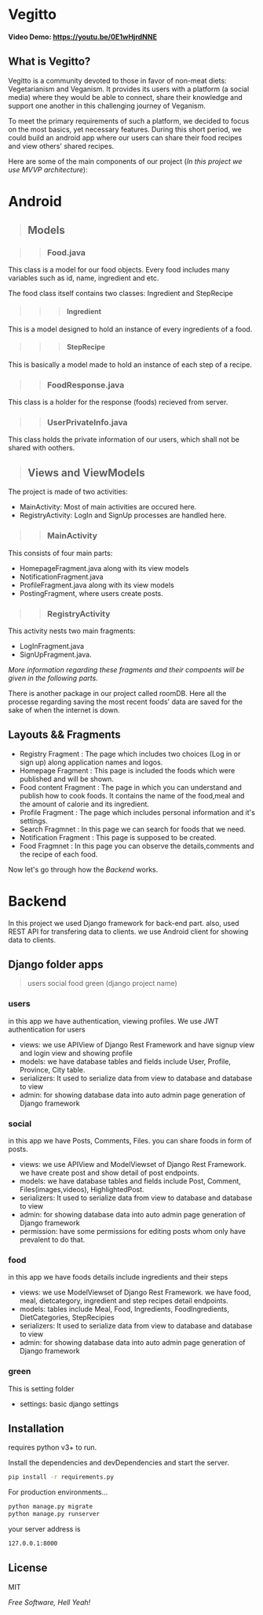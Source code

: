 # Vegitto
#### Video Demo: <https://youtu.be/0E1wHjrdNNE>
## What is Vegitto?
Vegitto is a community devoted to those in favor of non-meat diets: Vegetarianism and Veganism. It provides its users with a platform (a social media) where they would be able to connect, share their knowledge and support one another in this challenging journey of Veganism.

To meet the primary requirements of such a platform, we decided to focus on the most basics, yet necessary features. During this short period, we could build an android app where our users can share their food recipes and view others' shared recipes.

Here are some of the main components of our project (*In this project we use MVVP architecture*):

# Android
>## Models

>>### Food.java
This class is a model for our food objects. Every food includes many variables such as id, name, ingredient and etc.

The food class itself contains two classes: Ingredient and StepRecipe

>>>#### Ingredient
This is a model designed to hold an instance of every ingredients of a food.

>>>#### StepRecipe
This is basically a model made to hold an instance of each step of a recipe.

>>### FoodResponse.java
This class is a holder for the response (foods) recieved from server.

>>### UserPrivateInfo.java
This class holds the private information of our users, which shall not be shared with oothers.

>## Views and ViewModels
The project is made of two activities:
- MainActivity: Most of main activities are occured here. 
- RegistryActivity: LogIn and SignUp processes are handled here.

>>### MainActivity
This consists of four main parts:
- HomepageFragment.java along with its view models
- NotificationFragment.java
- ProfileFragment.java along with its view models
- PostingFragment, where users create posts.

>>### RegistryActivity
This activity nests two main fragments:
- LogInFragment.java
- SignUpFragment.java.

*More information regarding these fragments and their compoents will be given in the following parts.*

There is another package in our project called roomDB. Here all the processe regarding saving the most recent foods' data are saved for the sake of when the internet is down.

## Layouts && Fragments

- Registry Fragment : The page which includes two choices (Log in or sign up) along application names and logos. 
- Homepage Fragment :  This page is included the foods which were published and will be shown.
- Food content Fragment : The page in which you can understand and publish how to cook foods. It contains the name of the food,meal and the amount of calorie and its ingredient.
- Profile Fragment : The page which includes personal information and it's settings.
- Search Fragmnet : In this page we can search for foods that we need.
- Notification Fragment : This page is supposed to be created.
- Food Fragmnet : In this page you can observe the details,comments and the recipe of each food.

Now let's go through how the *Backend* works.

# Backend
In this project we used Django framework for back-end part. also, used REST API for transfering data to clients. we use Android client for showing data to clients. 

## Django folder apps
> users
> social
> food
> green (django project name) 

### users
in this app we have authentication, viewing profiles. We use JWT authentication for users
- views: we use APIView of Django Rest Framework and have signup view and login view and showing profile
- models: we have database tables and fields include User, Profile, Province, City table.
- serializers: It used to serialize data from view to database and database to view
- admin: for showing database data into auto admin page generation of Django framework

### social
in this app we have Posts, Comments, Files. you can share foods in form of posts.
- views: we use APIView and ModelViewset of Django Rest Framework. we have create post and show detail of post endpoints.
- models: we have database tables and fields include Post, Comment, Files(images,videos), HighlightedPost.
- serializers: It used to serialize data from view to database and database to view
- admin: for showing database data into auto admin page generation of Django framework
- permission: have some permissions for editing posts whom only have prevalent to do that.

### food
in this app we have foods details include ingredients and their steps 
- views: we use ModelViewset of Django Rest Framework. we have food, meal, dietcategory, ingredient and step recipes detail endpoints.
- models: tables include Meal, Food, Ingredients, FoodIngredients, DietCategories, StepRecipies
- serializers: It used to serialize data from view to database and database to view
- admin: for showing database data into auto admin page generation of Django framework

### green
This is setting folder 
- settings: basic django settings 

## Installation

requires python v3+ to run.

Install the dependencies and devDependencies and start the server.

```sh
pip install -r requirements.py
```

For production environments...

```sh
python manage.py migrate
python manage.py runserver
```

your server address is
```sh
127.0.0.1:8000
```

## License

MIT

*Free Software, Hell Yeah!*
